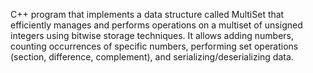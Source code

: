 C++ program that implements a data structure called MultiSet that efficiently manages and performs operations on a multiset of unsigned integers using bitwise storage techniques. It allows adding numbers, counting occurrences of specific numbers, performing set operations (section, difference, complement), and serializing/deserializing data.
